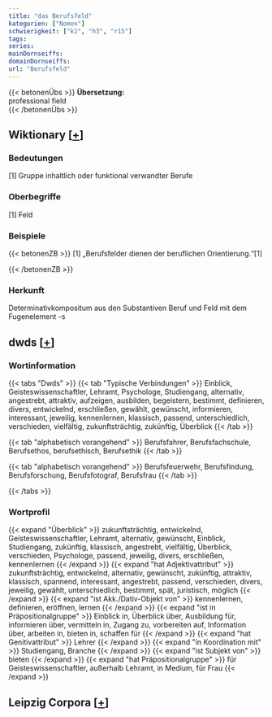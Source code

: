 ```yaml
---
title: "das Berufsfeld"
kategorien: ["Nomen"]
schwierigkeit: ["k1", "h3", "r15"]
tags:
series:
mainDornseiffs:
domainDornseiffs:
url: "Berufsfeld"
---
```


{{< betonenÜbs >}}
**Übersetzung:**  
professional field  
{{< /betonenÜbs >}}

## Wiktionary [[+](https://de.wiktionary.org/wiki/Berufsfeld)]

### Bedeutungen
[1] Gruppe inhaltlich oder funktional verwandter Berufe  

### Oberbegriffe
[1] Feld  

### Beispiele
{{< betonenZB >}}
[1] „Berufsfelder dienen der beruflichen Orientierung.“[1]  

{{< /betonenZB >}}
### Herkunft
Determinativkompositum aus den Substantiven Beruf und Feld mit dem Fugenelement -s  



## dwds [[+](https://www.dwds.de/wb/Berufsfeld)]

### Wortinformation
{{< tabs "Dwds" >}}
{{< tab "Typische Verbindungen" >}}
Einblick, Geisteswissenschaftler, Lehramt, Psychologe, Studiengang, alternativ, angestrebt, attraktiv, aufzeigen, ausbilden, begeistern, bestimmt, definieren, divers, entwickelnd, erschließen, gewählt, gewünscht, informieren, interessant, jeweilig, kennenlernen, klassisch, passend, unterschiedlich, verschieden, vielfältig, zukunftsträchtig, zukünftig, Überblick
{{< /tab >}}

{{< tab "alphabetisch vorangehend" >}}
Berufsfahrer, Berufsfachschule, Berufsethos, berufsethisch, Berufsethik
{{< /tab >}}

{{< tab "alphabetisch vorangehend" >}}
Berufsfeuerwehr, Berufsfindung, Berufsforschung, Berufsfotograf, Berufsfrau
{{< /tab >}}

{{< /tabs >}}

### Wortprofil
{{< expand "Überblick" >}} zukunftsträchtig, entwickelnd, Geisteswissenschaftler, Lehramt, alternativ, gewünscht, Einblick, Studiengang, zukünftig, klassisch, angestrebt, vielfältig, Überblick, verschieden, Psychologe, passend, jeweilig, divers, erschließen, kennenlernen {{< /expand >}}
{{< expand "hat Adjektivattribut" >}} zukunftsträchtig, entwickelnd, alternativ, gewünscht, zukünftig, attraktiv, klassisch, spannend, interessant, angestrebt, passend, verschieden, divers, jeweilig, gewählt, unterschiedlich, bestimmt, spät, juristisch, möglich {{< /expand >}}
{{< expand "ist Akk./Dativ-Objekt von" >}} kennenlernen, definieren, eröffnen, lernen {{< /expand >}}
{{< expand "ist in Präpositionalgruppe" >}} Einblick in, Überblick über, Ausbildung für, informieren über, vermitteln in, Zugang zu, vorbereiten auf, Information über, arbeiten in, bieten in, schaffen für {{< /expand >}}
{{< expand "hat Genitivattribut" >}} Lehrer {{< /expand >}}
{{< expand "in Koordination mit" >}} Studiengang, Branche {{< /expand >}}
{{< expand "ist Subjekt von" >}} bieten {{< /expand >}}
{{< expand "hat Präpositionalgruppe" >}} für Geisteswissenschaftler, außerhalb Lehramt, in Medium, für Frau {{< /expand >}}

## Leipzig Corpora [[+](https://corpora.uni-leipzig.de/en/res?word=Berufsfeld&corpusId=deu_newscrawl-public_2018)]

